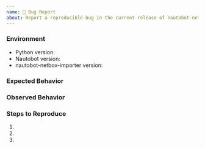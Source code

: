 ```yaml
---
name: 🐛 Bug Report
about: Report a reproducible bug in the current release of nautobot-netbox-importer
---
```


### Environment
* Python version:  <!-- Example: 3.7.7 -->
* Nautobot version:  <!-- Example: 1.0.0b1 -->
* nautobot-netbox-importer version:  <!-- Example: 1.0.0 -->

<!-- What did you expect to happen? -->
### Expected Behavior


<!-- What happened instead? -->
### Observed Behavior

<!--
    Describe in detail the exact steps that someone else can take to reproduce
    this bug using the current release.
-->
### Steps to Reproduce
1.
2.
3.
